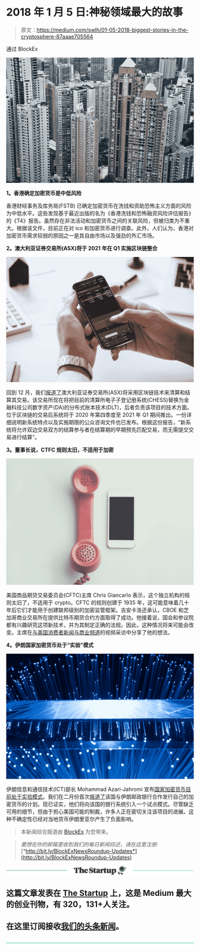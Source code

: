 # 2018 年 1 月 5 日:神秘领域最大的故事

> 原文：<https://medium.com/swlh/01-05-2018-biggest-stories-in-the-cryptosphere-87aaae705564>

通过 BlockEx

![](img/0b5beb38940e42b9e573d8f65946b314.png)

**1。香港确定加密货币是中低风险**

香港财经事务及库务局(FSTB) 已确定加密货币在洗钱和资助恐怖主义方面的风险为中低水平。这些发现基于最近出版的名为《香港洗钱和恐怖融资风险评估报告》的《T4》报告。虽然存在非法活动和加密货币之间的关联风险，但被归类为不重大。根据该文件，目前正在对 ico 和加密货币进行调查。此外，人们认为，香港对加密货币需求较弱的原因之一是其自由市场以及强劲的外汇市场。

**2。澳大利亚证券交易所(ASX)将于 2021 年在 Q1 实施区块链整合**

![](img/e1866354dc5b69a45b63ab99904b2a69.png)

回到 12 月，我们[报道了](/@BlockEx/07-12-2017-biggest-stories-in-the-cryptosphere-b9c91d90bbca)澳大利亚证券交易所(ASX)将采用区块链技术来清算和结算其交易。该交易所现在将把目前的清算所电子子登记册系统(CHESS)替换为金融科技公司数字资产(DA)的分布式账本技术(DLT)，后者负责该项目的技术方面。位于区块链的交易后系统将于 2020 年第四季度至 2021 年 Q1 期间推出。一份详细说明新系统特点以及实施期限的公众咨询文件也已发布。根据这份报告，“新系统将允许双边交易双方的结算参与者在结算期的早期预先匹配交易，而无需提交交易进行结算”。

**3。董事长说，CTFC 规则太旧，不适用于加密**

![](img/eca47698c2dab003c8e472e483a3b06e.png)

美国商品期货交易委员会(CFTC)主席 Chris Giancarlo 表示，这个独立机构的规则太旧了，不适用于 crypto。CFTC 的规则创建于 1935 年，这可能意味着几十年后它们才能用于创建联邦级别的加密监管框架。吉安卡洛还承认，CBOE 和芝加哥商业交易所在提供比特币期货合约方面取得了成功。他接着说，国会和参议院都有兴趣研究这项新技术，并为其制定正确的法规。因此，这种情况将来可能会改变。主席在[与美国消费者新闻与商业频道](https://www.msn.com/en-us/money/videos/carter-worth-cornerstone-macro-discusses-the-potential-moves-for-apple-after-its-earnings-release/vi-AAwz7wp)的视频采访中分享了他的想法。

**4。伊朗国家加密货币处于“实验”模式**

![](img/203510f5e79ea15e95f18cbadd8f5c99.png)

伊朗信息和通信技术(ICT)部长 Mohammad Azari-Jahromi 宣布[国家加密货币目前处于实验模式](https://www.ccn.com/iran-state-cryptocurrency-ready-for-experimentation-ict-minister/)。我们在二月份首次[报道了](/@BlockEx/22-02-2018-biggest-stories-in-the-cryptosphere-e4e7939bbf2f)该国与伊朗邮政银行合作发行自己的加密货币的计划。现已证实，他们将向该国的银行系统引入一个试点模式。尽管缺乏可用的细节，但由于担心美国可能的制裁，许多人正在密切关注该项目的进展。这种不确定性已经对当地货币伊朗里亚尔产生了负面影响。

> 本新闻综合报道由 [BlockEx](http://bit.ly/BlockEx_) 为您带来。

> *要想在你的邮箱里收到我们的每日新闻综述，请在这里注册:*[*http://bit.ly/BlockExNewsRoundup-Updates*](http://bit.ly/BlockExNewsRoundup-Updates)

[![](img/308a8d84fb9b2fab43d66c117fcc4bb4.png)](https://medium.com/swlh)

## 这篇文章发表在 [The Startup](https://medium.com/swlh) 上，这是 Medium 最大的创业刊物，有 320，131+人关注。

## 在这里订阅接收[我们的头条新闻](http://growthsupply.com/the-startup-newsletter/)。

[![](img/b0164736ea17a63403e660de5dedf91a.png)](https://medium.com/swlh)
